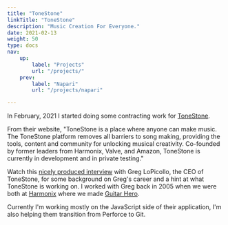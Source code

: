 ```yaml
---
title: "ToneStone"
linkTitle: "ToneStone"
description: "Music Creation For Everyone."
date: 2021-02-13
weight: 50
type: docs
nav:
    up:
        label: "Projects"
        url: "/projects/"
    prev:
        label: "Napari"
        url: "/projects/napari"

---
```

In February, 2021 I started doing some contracting work for
[ToneStone](https://tonestone.com).

From their website, "ToneStone is a place where anyone can make music. The
ToneStone platform removes all barriers to song making, providing the
tools, content and community for unlocking musical creativity. Co-founded
by former leaders from Harmonix, Valve, and Amazon, ToneStone is currently
in development and in private testing."

Watch this [nicely produced interview](https://youtu.be/iP7dIvxr0ls) with
Greg LoPicollo, the CEO of ToneStone, for some background on Greg's career
and a hint at what ToneStone is working on. I worked with Greg back in 2005
when we were both at [Harmonix](https://www.harmonixmusic.com/) where we
made [Guitar Hero](/about/experience/videogames/).

Currently I'm working mostly on the JavaScript side of their application,
I'm also helping them transition from Perforce to Git.
